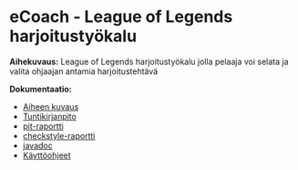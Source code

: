 # eCoach - League of Legends harjoitustyökalu

**Aihekuvaus:** League of Legends harjoitustyökalu jolla pelaaja voi selata ja valita ohjaajan antamia harjoitustehtävä

**Dokumentaatio:**
* [Aiheen kuvaus](dokumentaatio/aiheenKuvausJaRakenne.md)
* [Tuntikirjanpito](dokumentaatio/tuntikirjanpito.md)
* [pit-raportti](https://htmlpreview.github.io/?https://github.com/Jontsu/eCoach/blob/master/dokumentaatio/pit-raportti/201606230145/index.html)
* [checkstyle-raportti](https://htmlpreview.github.io/?https://github.com/Jontsu/eCoach/blob/master/dokumentaatio/checkstyle-raportti/checkstyle_20160623.html)
* [javadoc](https://htmlpreview.github.io/?https://github.com/Jontsu/eCoach/blob/master/javadoc/apidocs/index.html)
* [Käyttöohjeet](dokumentaatio/käyttöohjeet.md)
